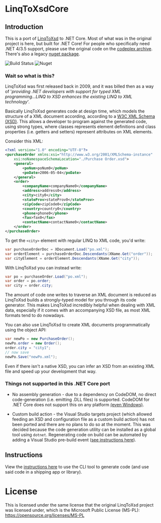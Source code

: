 # LinqToXsdCore
## Introduction
This is a port of [LinqToXsd](https://archive.codeplex.com/?p=linqtoxsd) to .NET Core. Most of what was in the original project is here, but built for .NET Core! For people who specifically need .NET 4/3.5 support, please use the original code on the [codeplex archive](https://archive.codeplex.com/?p=linqtoxsd). There's also a legacy [nuget package](https://www.nuget.org/packages/LinqToXsd/).

![Build Status](https://dev.azure.com/mamift1/LinqToXsdCore/_apis/build/status/LinqToXsdCore-.NET%20Desktop-CI) ![Nuget](https://buildstats.info/nuget/LinqToXsdCore)

### Wait so what is this?
LinqToXsd was first released back in 2009, and it was billed then as a way of '*providing .NET developers with support for typed XML programming...LINQ to XSD enhances the existing LINQ to XML technology*'.

Basically LinqToXsd generates code at design time, which models the structure of a XML document according, according to a [W3C XML Schema (XSD)](https://www.w3.org/TR/xmlschema11-1/). This allows a developer to program against the generated code, using strong types, where classes represents element definitions and class properties (i.e. getters and setters) represent attributes on XML elements.

Consider this XML:
```XML
<?xml version="1.0" encoding="UTF-8"?>
<purchaseOrder xmlns:xsi="http://www.w3.org/2001/XMLSchema-instance" 
    xsi:noNamespaceSchemaLocation="./Purchase Order.xsd">
    <general>
        <poNum>poNum0</poNum>
        <poDate>2006-05-04</poDate>
    </general>
    <order>
        <companyName>companyName0</companyName>
        <address>address0</address>
        <city>city0</city>
        <stateProv>stateProv0</stateProv>
        <zipCode>zipCode0</zipCode>
        <country>country0</country>
        <phone>phone0</phone>
        <fax>fax0</fax>
        <contactName>contactName0</contactName>
    </order>
</purchaseOrder>
```
To get the `<city>` element with regular LINQ to XML code, you'd write:
```C#
var purchaseOrderDoc = XDocument.Load("po.xml");
var orderElement = purchaseOrderDoc.Descendants(XName.Get("order"));
var cityElement = orderElement.Descendants(XName.Get("city"));
```
With LinqToXsd you can instead write:
```C#
var po = purchaseOrder.Load("po.xml");
var order = po.order;
var city = order.city;
```

The amount of code one writes to traverse an XML document is reduced as LinqToXsd builds a strongly-typed model for you through its code generator. This makes LinqToXsd incredibly helpful when dealing with XML data, especially if it comes with an accompanying XSD file, as most XML formats tend to do nowadays.

You can also use LinqToXsd to create XML documents programmatically using the object API:

```C#
var newPo = new PurchaseOrder();
newPo.order = new Order();
order.city = "city1";
// now save
newPo.Save("newPo.xml");
```

Even if there isn't a native XSD, you can infer an XSD from an existing XML file and speed up your development that way.

### Things not supported in this .NET Core port

* No assembly generation - due to a dependency on CodeDOM, no direct code-generation (i.e. emitting .DLL files) is supported. CodeDOM for .NET Core does not support this on any platform [(even Windows)](https://github.com/dotnet/corefx/issues/12180).

* Custom build action - the Visual Studio targets project (which allowed feeding an XSD and configuration file as a custom build action) has not been ported and there are no plans to do so at the moment. This was decided because the code generation utility can be installed as a global tool using `dotnet`. Regenerating code on build can be automated by adding a Visual Studio pre-build event ([see instructions here](https://github.com/mamift/LinqToXsdCore/tree/master/LinqToXsd/README.md)). 

## Instructions

View the [instructions here](https://github.com/mamift/LinqToXsdCore/tree/master/LinqToXsd/README.md) to use the CLI tool to generate code (and use said code in a shipping app or library).

# License
This is licensed under the same license that the original LinqToXsd project was licensed under, which is the Microsoft Public License (MS-PL): https://opensource.org/licenses/MS-PL